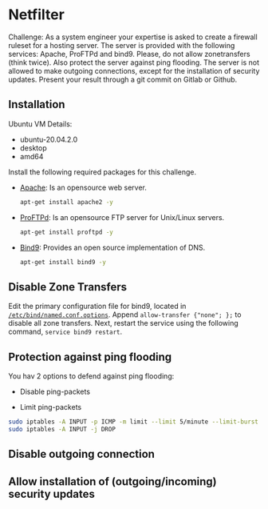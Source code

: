# Netfilter
Challenge:
As a system engineer your expertise is asked to create a firewall ruleset for a hosting server.
The server is provided with the following services: Apache, ProFTPd and bind9. Please, do not allow zonetransfers (think twice). Also protect the server against ping flooding. The server is not allowed to make outgoing connections, except for the installation of security updates.
Present your result through a git commit on Gitlab or Github.

## Installation
Ubuntu VM Details:
- ubuntu-20.04.2.0
- desktop
- amd64

Install the following required packages for this challenge.
- [Apache](https://www.apache.org/): Is an opensource web server.
  ```bash
  apt-get install apache2 -y
  ```
- [ProFTPd](http://www.proftpd.org/): Is an opensource FTP server for Unix/Linux servers.
  ```bash
  apt-get install proftpd -y
  ```
- [Bind9](https://wiki.debian.org/Bind9): Provides an open source implementation of DNS.
  ```bash
  apt-get install bind9 -y
  ```

## Disable Zone Transfers
Edit the primary configuration file for bind9, located in [```/etc/bind/named.conf.options```](/etc/bin/named.conf.options).
Append ```allow-transfer {"none"; };``` to disable all zone transfers.
Next, restart the service using the following command, ```service bind9 restart```.


## Protection against ping flooding
You hav 2 options to defend against ping flooding:
- Disable ping-packets

- Limit ping-packets
```bash
sudo iptables -A INPUT -p ICMP -m limit --limit 5/minute --limit-burst 5 -j ACCEPT
sudo iptables -A INPUT -j DROP
```
## Disable outgoing connection

## Allow installation of (outgoing/incoming) security updates
